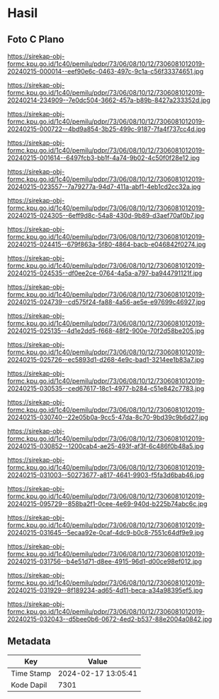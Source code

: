 # Hasil

## Foto C Plano

https://sirekap-obj-formc.kpu.go.id/1c40/pemilu/pdpr/73/06/08/10/12/7306081012019-20240215-000014--eef90e6c-0463-497c-9c1a-c56f33374651.jpg

https://sirekap-obj-formc.kpu.go.id/1c40/pemilu/pdpr/73/06/08/10/12/7306081012019-20240214-234909--7e0dc504-3662-457a-b89b-8427a233352d.jpg

https://sirekap-obj-formc.kpu.go.id/1c40/pemilu/pdpr/73/06/08/10/12/7306081012019-20240215-000722--4bd9a854-3b25-499c-9187-7fa4f737cc4d.jpg

https://sirekap-obj-formc.kpu.go.id/1c40/pemilu/pdpr/73/06/08/10/12/7306081012019-20240215-001614--6497fcb3-bb1f-4a74-9b02-4c50f0f28e12.jpg

https://sirekap-obj-formc.kpu.go.id/1c40/pemilu/pdpr/73/06/08/10/12/7306081012019-20240215-023557--7a79277a-94d7-411a-abf1-4eb1cd2cc32a.jpg

https://sirekap-obj-formc.kpu.go.id/1c40/pemilu/pdpr/73/06/08/10/12/7306081012019-20240215-024305--6eff9d8c-54a8-430d-9b89-d3aef70af0b7.jpg

https://sirekap-obj-formc.kpu.go.id/1c40/pemilu/pdpr/73/06/08/10/12/7306081012019-20240215-024415--679f863a-5f80-4864-bacb-e046842f0274.jpg

https://sirekap-obj-formc.kpu.go.id/1c40/pemilu/pdpr/73/06/08/10/12/7306081012019-20240215-024535--df0ee2ce-0764-4a5a-a797-ba944791121f.jpg

https://sirekap-obj-formc.kpu.go.id/1c40/pemilu/pdpr/73/06/08/10/12/7306081012019-20240215-024739--cd575f24-fa88-4a56-ae5e-e97699c46927.jpg

https://sirekap-obj-formc.kpu.go.id/1c40/pemilu/pdpr/73/06/08/10/12/7306081012019-20240215-025135--4d1e2dd5-f668-48f2-900e-70f2d58be205.jpg

https://sirekap-obj-formc.kpu.go.id/1c40/pemilu/pdpr/73/06/08/10/12/7306081012019-20240215-025726--ec5893d1-d268-4e9c-bad1-3214ee1b83a7.jpg

https://sirekap-obj-formc.kpu.go.id/1c40/pemilu/pdpr/73/06/08/10/12/7306081012019-20240215-030535--ced67617-18c1-4977-b284-c51e842c7783.jpg

https://sirekap-obj-formc.kpu.go.id/1c40/pemilu/pdpr/73/06/08/10/12/7306081012019-20240215-030740--22e05b0a-9cc5-47da-8c70-9bd39c9b6d27.jpg

https://sirekap-obj-formc.kpu.go.id/1c40/pemilu/pdpr/73/06/08/10/12/7306081012019-20240215-030852--1200cab4-ae25-493f-af3f-6c486f0b48a5.jpg

https://sirekap-obj-formc.kpu.go.id/1c40/pemilu/pdpr/73/06/08/10/12/7306081012019-20240215-031003--50273677-a817-4641-9903-f5fa3d6bab46.jpg

https://sirekap-obj-formc.kpu.go.id/1c40/pemilu/pdpr/73/06/08/10/12/7306081012019-20240215-095729--858ba2f1-0cee-4e69-940d-b225b74abc6c.jpg

https://sirekap-obj-formc.kpu.go.id/1c40/pemilu/pdpr/73/06/08/10/12/7306081012019-20240215-031645--5ecaa92e-0caf-4dc9-b0c8-7551c64df9e9.jpg

https://sirekap-obj-formc.kpu.go.id/1c40/pemilu/pdpr/73/06/08/10/12/7306081012019-20240215-031756--b4e51d71-d8ee-4915-96d1-d00ce98ef012.jpg

https://sirekap-obj-formc.kpu.go.id/1c40/pemilu/pdpr/73/06/08/10/12/7306081012019-20240215-031929--8f189234-ad65-4d11-beca-a34a98395ef5.jpg

https://sirekap-obj-formc.kpu.go.id/1c40/pemilu/pdpr/73/06/08/10/12/7306081012019-20240215-032043--d5bee0b6-0672-4ed2-b537-88e2004a0842.jpg


## Metadata

| Key        | Value               |
| ---------- | ------------------- |
| Time Stamp | 2024-02-17 13:05:41 |
| Kode Dapil | 7301                |



